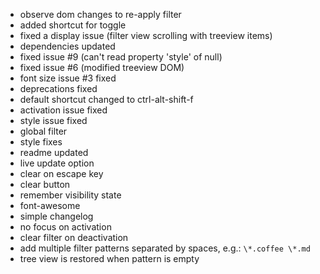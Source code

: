 - observe dom changes to re-apply filter
- added shortcut for toggle
- fixed a display issue (filter view scrolling with treeview items)
- dependencies updated
- fixed issue #9 (can't read property 'style' of null)
- fixed issue #6 (modified treeview DOM)
- font size issue #3 fixed
- deprecations fixed
- default shortcut changed to ctrl-alt-shift-f
- activation issue fixed
- style issue fixed
- global filter
- style fixes
- readme updated
- live update option
- clear on escape key
- clear button
- remember visibility state
- font-awesome
- simple changelog
- no focus on activation
- clear filter on deactivation
- add multiple filter patterns separated by spaces, e.g.: `\*.coffee \*.md`
- tree view is restored when pattern is empty
